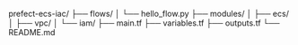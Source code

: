  prefect-ecs-iac/
 ├── flows/
 │   └── hello_flow.py
 ├── modules/
 │   ├── ecs/
 │   ├── vpc/
 │   └── iam/
 ├── main.tf
 ├── variables.tf
 ├── outputs.tf
 └── README.md


